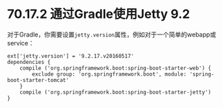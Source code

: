 # 70.17.2 通过Gradle使用Jetty 9.2

对于Gradle，你需要设置`jetty.version`属性，例如对于一个简单的webapp或service：

```text
ext['jetty.version'] = '9.2.17.v20160517'
dependencies {
    compile ('org.springframework.boot:spring-boot-starter-web') {
        exclude group: 'org.springframework.boot', module: 'spring-boot-starter-tomcat'
    }
    compile ('org.springframework.boot:spring-boot-starter-jetty')
}
```

